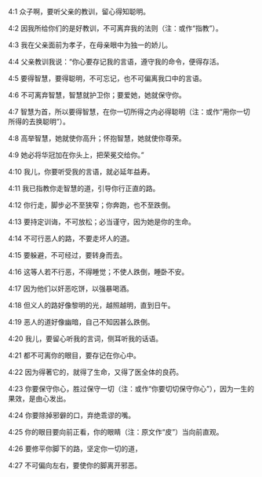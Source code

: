 <a id="1"></a>4:1  众子啊，要听父亲的教训，留心得知聪明。  

<a id="2"></a>4:2  因我所给你们的是好教训，不可离弃我的法则（注：或作“指教”）。  

<a id="3"></a>4:3  我在父亲面前为孝子，在母亲眼中为独一的娇儿。  

<a id="4"></a>4:4  父亲教训我说：“你心要存记我的言语，遵守我的命令，便得存活。  

<a id="5"></a>4:5  要得智慧，要得聪明，不可忘记，也不可偏离我口中的言语。  

<a id="6"></a>4:6  不可离弃智慧，智慧就护卫你；要爱她，她就保守你。  

<a id="7"></a>4:7  智慧为首，所以要得智慧，在你一切所得之内必得聪明（注：或作“用你一切所得的去换聪明”）。  

<a id="8"></a>4:8  高举智慧，她就使你高升；怀抱智慧，她就使你尊荣。  

<a id="9"></a>4:9  她必将华冠加在你头上，把荣冕交给你。”  

<a id="10"></a>4:10  我儿，你要听受我的言语，就必延年益寿。  

<a id="11"></a>4:11  我已指教你走智慧的道，引导你行正直的路。  

<a id="12"></a>4:12  你行走，脚步必不至狭窄；你奔跑，也不至跌倒。  

<a id="13"></a>4:13  要持定训诲，不可放松；必当谨守，因为她是你的生命。  

<a id="14"></a>4:14  不可行恶人的路，不要走坏人的道。  

<a id="15"></a>4:15  要躲避，不可经过，要转身而去。  

<a id="16"></a>4:16  这等人若不行恶，不得睡觉；不使人跌倒，睡卧不安。  

<a id="17"></a>4:17  因为他们以奸恶吃饼，以强暴喝酒。  

<a id="18"></a>4:18  但义人的路好像黎明的光，越照越明，直到日午。  

<a id="19"></a>4:19  恶人的道好像幽暗，自己不知因甚么跌倒。  

<a id="20"></a>4:20  我儿，要留心听我的言词，侧耳听我的话语。  

<a id="21"></a>4:21  都不可离你的眼目，要存记在你心中。  

<a id="22"></a>4:22  因为得著它的，就得了生命，又得了医全体的良药。  

<a id="23"></a>4:23  你要保守你心，胜过保守一切（注：或作“你要切切保守你心”），因为一生的果效，是由心发出。  

<a id="24"></a>4:24  你要除掉邪僻的口，弃绝乖谬的嘴。  

<a id="25"></a>4:25  你的眼目要向前正看，你的眼睛（注：原文作“皮”）当向前直观。  

<a id="26"></a>4:26  要修平你脚下的路，坚定你一切的道，  

<a id="27"></a>4:27  不可偏向左右，要使你的脚离开邪恶。  

